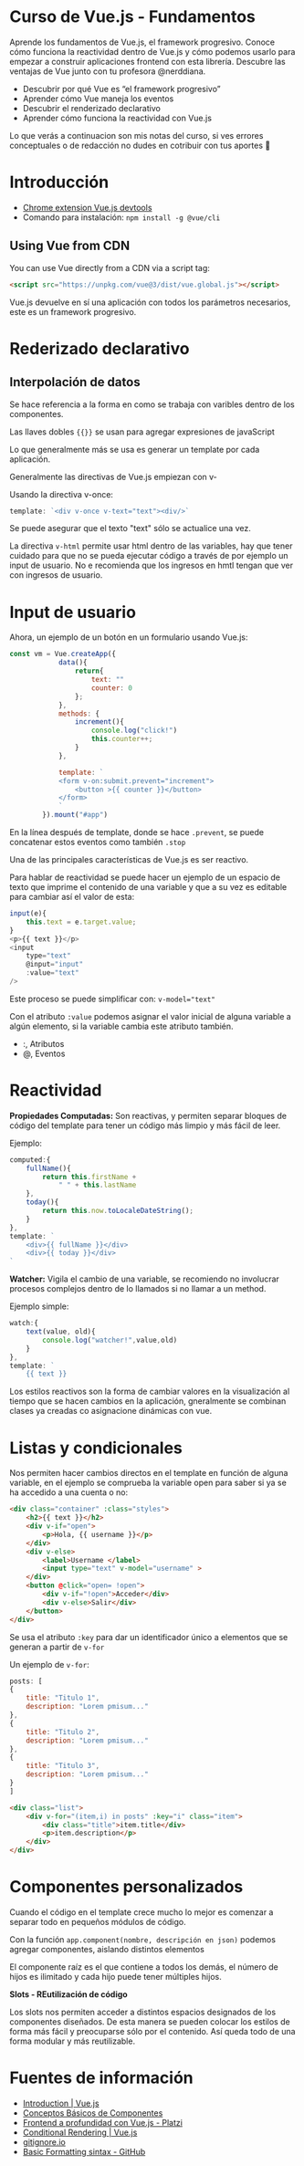# Curso de Vue.js - Fundamentos

Aprende los fundamentos de Vue.js, el framework progresivo. Conoce cómo funciona la reactividad dentro de Vue.js y cómo podemos usarlo para empezar a construir aplicaciones frontend con esta librería. Descubre las ventajas de Vue junto con tu profesora @nerddiana.

- Descubrir por qué Vue es “el framework progresivo”
- Aprender cómo Vue maneja los eventos
- Descubrir el renderizado declarativo
- Aprender cómo funciona la reactividad con Vue.js

Lo que verás a continuacion son mis notas del curso, si ves errores conceptuales o de redacción no dudes en cotribuir con tus aportes 💚

# Introducción

- [Chrome extension Vue.js devtools](https://chrome.google.com/webstore/detail/vuejs-devtools/nhdogjmejiglipccpnnnanhbledajbpd)
- Comando para instalación: `npm install -g @vue/cli`

## Using Vue from CDN
You can use Vue directly from a CDN via a script tag:

```html
<script src="https://unpkg.com/vue@3/dist/vue.global.js"></script>
```
Vue.js devuelve en sí una aplicación con todos los parámetros necesarios, este es un framework progresivo.

# Rederizado declarativo

## Interpolación de datos
Se hace referencia a la forma en como se trabaja con varibles dentro de los componentes.

Las llaves dobles `{{}}` se usan para agregar expresiones de javaScript

Lo que generalmente más se usa es generar un template por cada aplicación.

Generalmente las directivas de Vue.js empiezan con v-

Usando la directiva v-once: 
```js
template: `<div v-once v-text="text"><div/>` 
```
Se puede asegurar que el texto "text" sólo se actualice una vez.

La directiva `v-html` permite usar html dentro de las variables, hay que tener cuidado para que no se pueda ejecutar código a través de por ejemplo un input de usuario. No e recomienda que los ingresos en hmtl tengan que ver con ingresos de usuario.

# Input de usuario

Ahora, un ejemplo de un botón en un formulario usando Vue.js:

```js
const vm = Vue.createApp({
            data(){
                return{
                    text: ""
                    counter: 0
                };
            },
            methods: {
                increment(){
                    console.log("click!")
                    this.counter++;
                }
            },

            template: `
            <form v-on:submit.prevent="increment">
                <button >{{ counter }}</button>
            </form>
            `
        }).mount("#app")
```
En la línea después de template, donde se hace `.prevent`, se puede concatenar estos eventos como también `.stop` 

Una de las principales características de Vue.js es ser reactivo.

Para hablar de reactividad se puede hacer un ejemplo de un espacio de texto que imprime el contenido de una variable y que a su vez es editable para cambiar así el valor de esta:

```js
input(e){
    this.text = e.target.value;
}
<p>{{ text }}</p>
<input 
    type="text" 
    @input="input"
    :value="text"  
/>
```

Este proceso se puede simplificar con: `v-model="text"`

Con el atributo `:value` podemos asignar el valor inicial de alguna variable a algún elemento, si la variable cambia este atributo también.

- :, Atributos
- @, Eventos

# Reactividad

**Propiedades Computadas:** Son reactivas, y permiten separar bloques de código del template para tener un código más limpio y más fácil de leer.

Ejemplo:

```js
computed:{
    fullName(){
        return this.firstName +
            " " + this.lastName
    },
    today(){
        return this.now.toLocaleDateString();
    }
},
template: `
    <div>{{ fullName }}</div>
    <div>{{ today }}</div>
`
```
**Watcher:** Vigila el cambio de una variable, se recomiendo no involucrar procesos complejos dentro de lo llamados si no llamar a un method.

Ejemplo simple:

```js
watch:{
    text(value, old){
        console.log("watcher!",value,old)
    }
},
template: `
    {{ text }}
```

Los estilos reactivos son la forma de cambiar valores en la visualización al tiempo que se hacen cambios en la aplicación, gneralmente se combinan clases ya creadas co asignacione dinámicas con vue.

# Listas y condicionales

Nos permiten hacer cambios directos en el template en función de alguna variable, en el ejemplo se comprueba la variable open para saber si ya se ha accedido a una cuenta o no:

```html
<div class="container" :class="styles">
    <h2>{{ text }}</h2>
    <div v-if="open">
        <p>Hola, {{ username }}</p>
    </div>
    <div v-else>
        <label>Username </label>
        <input type="text" v-model="username" > 
    </div>
    <button @click="open= !open">
        <div v-if="!open">Acceder</div>
        <div v-else>Salir</div>
    </button>
</div>
```

Se usa el atributo `:key` para dar un identificador único a elementos que se generan a partir de `v-for` 

Un ejemplo de `v-for`:

```js
posts: [
{
    title: "Titulo 1",
    description: "Lorem pmisum..."
},
{
    title: "Titulo 2",
    description: "Lorem pmisum..."
},
{
    title: "Titulo 3",
    description: "Lorem pmisum..."
}
]
```
```html
<div class="list">
    <div v-for="(item,i) in posts" :key="i" class="item">
        <div class="title">item.title</div>
        <p>item.description</p>
    </div>
</div>
```
# Componentes personalizados

Cuando el código en el template crece mucho lo mejor es comenzar a separar todo en pequeños módulos de código.

Con la función `app.component(nombre, descripción en json)` podemos agregar componentes, aislando distintos elementos

El componente raíz es el que contiene a todos los demás, el número de hijos es ilimitado y cada hijo puede tener múltiples hijos.

**Slots - REutilización de código**

Los slots nos permiten acceder a distintos espacios designados de los componentes diseñados. De esta manera se pueden colocar los estilos de forma más fácil y preocuparse sólo por el contenido. Así queda todo de una forma modular y más reutilizable.

# Fuentes de información

- [Introduction | Vue.js](https://vuejs.org/guide/introduction.html)
- [Conceptos Básicos de Componentes](https://es.vuejs.org/v2/guide/components.html#Ejemplo-base)
- [Frontend a profundidad con Vue.js - Platzi](https://platzi.com/vue/)
- [Conditional Rendering | Vue.js](https://vuejs.org/guide/essentials/conditional.html)
- [gitignore.io](https://www.toptal.com/developers/gitignore)
- [Basic Formatting sintax - GitHub](https://docs.github.com/es/get-started/writing-on-github/getting-started-with-writing-and-formatting-on-github/basic-writing-and-formatting-syntax)
